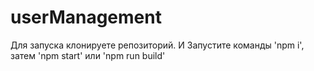 # userManagement
Для запуска клонируете репозиторий. И Запустите команды 'npm i', затем 'npm start' или 'npm run build'
